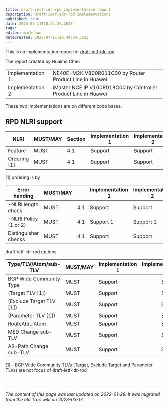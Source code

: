 ```yaml
---
title: draft-ietf-idr-rpd implementation report 
description: draft-ietf-idr-rpd implementations
published: true
date: 2025-07-11T20:44:24.362Z
tags: 
editor: markdown
dateCreated: 2025-07-11T20:44:24.362Z
---
```




This is an implementation report for [draft-ietf-idr-rpd](https://datatracker.ietf.org/doc/draft-ietf-idr-rpd/)

 The report created by Huaimo Chen 
 
 |                   |                                                                  |
|-------------------|------------------------------------------------------------------|
| Implementation 1: | NE40E-M2K V800R011C00 by Router Product Line in Huawei           |
| Implementation 2: | iMaster NCE IP V100R018C00 by Controller Product Line in Huawei  |

 These two Implementations are on different code bases. 
 
 ## RPD NLRI support
 
 |  NLRI                  |  MUST/MAY  |  Section  |   Implementation 1  |  Implementation 2   |
|------------------------|------------|-----------|---------------------|---------------------|
|  Feature               |  MUST      |  4.1      |   Support           |  Support            |
|  Ordering [1]          |  MUST      |  4.1      |   Support           |  Support            |

[1] ordering is by 

|  Error handing          |  MUST/MAY  |           |   Implementation 1  |  Implementation 2   |
|-------------------------|------------|:---------:|---------------------|---------------------|
|  -NLRI length check     |  MUST      |  4.1      |   Support           |  Support            |
|  -NLRI Policy (1 or 2)  |  MUST      |  4.1      |   Support 1         |  Support 1          |
|  Distinguisher checks   |  MUST      |  4.1      |   Support           |  Support            |

draft-ietf-idr-rpd options 

| Type/TLV/Atom/sub-TLV    | MUST/MAY  |  Implementation 1  |  Implementation 2  |
|--------------------------|-----------|--------------------|-------------------:|
| BGP Wide Community Type  | MUST      |  Support           |  Support           |
| (Target TLV [1])         | MUST      |  Support           |  Support           |
| (Exclude Target TLV [1]) | MUST      |  Support           |  Support           |
| (Parameter TLV [1])      | MUST      |  Support           |  Support           |
| RouteAttr_ Atom          | MUST      |  Support           |  Support           |
| MED Change sub-TLV       | MUST      |  Support           |  Support           |
| AS-Path Change sub-TLV   | MUST      |  Support           |  Support           |

 [1] - BGP Wide Community TLVs (Target, Exclude Target and Parameter TLVs) are not focus of draft-ietf-idr-rpd 
 
 
 &nbsp;
&nbsp;
&nbsp;

---

*The content of this page was last updated on 2022-01-28. It was migrated from the old Trac wiki on 2023-03-17.*